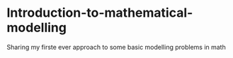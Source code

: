 # Introduction-to-mathematical-modelling
Sharing my firste ever approach to some basic modelling problems in math 
